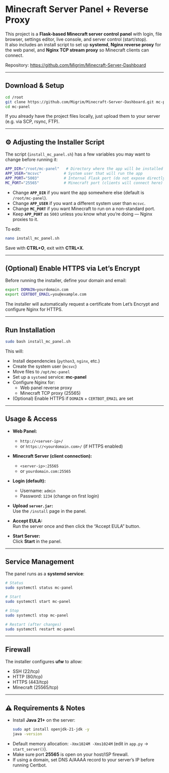 # Minecraft Server Panel + Reverse Proxy

This project is a **Flask-based Minecraft server control panel** with login, file browser, settings editor, live console, and server control (start/stop).  
It also includes an install script to set up **systemd**, **Nginx reverse proxy** for the web panel, and **Nginx TCP stream proxy** so Minecraft clients can connect.

Repository: https://github.com/Migrim/Minecraft-Server-Dashboard

---

## Download & Setup

```bash
cd /root
git clone https://github.com/Migrim/Minecraft-Server-Dashboard.git mc-panel
cd mc-panel
```

If you already have the project files locally, just upload them to your server (e.g. via SCP, rsync, FTP).

---

## ⚙️ Adjusting the Installer Script

The script (`install_mc_panel.sh`) has a few variables you may want to change before running it:

```bash
APP_DIR="/root/mc-panel"   # Directory where the app will be installed
APP_USER="mcsvc"          # System user that will run the app
APP_PORT="5003"           # Internal Flask port (do not expose directly)
MC_PORT="25565"           # Minecraft port (clients will connect here)
```

- Change **`APP_DIR`** if you want the app somewhere else (default is `/root/mc-panel`).  
- Change **`APP_USER`** if you want a different system user than `mcsvc`.  
- Change **`MC_PORT`** if you want Minecraft to run on a non-standard port.  
- Keep **`APP_PORT`** as `5003` unless you know what you’re doing — Nginx proxies to it.  

To edit:

```bash
nano install_mc_panel.sh
```

Save with **CTRL+O**, exit with **CTRL+X**.

---

## (Optional) Enable HTTPS via Let’s Encrypt

Before running the installer, define your domain and email:

```bash
export DOMAIN=yourdomain.com
export CERTBOT_EMAIL=you@example.com
```

The installer will automatically request a certificate from Let’s Encrypt and configure Nginx for HTTPS.

---

##  Run Installation

```bash
sudo bash install_mc_panel.sh
```

This will:

- Install dependencies (`python3`, `nginx`, etc.)
- Create the system user (`mcsvc`)
- Move files to `/opt/mc-panel`
- Set up a `systemd` service: **mc-panel**
- Configure Nginx for:
  - Web panel reverse proxy
  - Minecraft TCP proxy (25565)
- (Optional) Enable HTTPS if `DOMAIN` + `CERTBOT_EMAIL` are set

---

## Usage & Access

- **Web Panel:**  
  - `http://<server-ip>/`  
  - or `https://<yourdomain.com>/` (if HTTPS enabled)

- **Minecraft Server (client connection):**  
  - `<server-ip>:25565`  
  - or `yourdomain.com:25565`

- **Login (default):**  
  - Username: `admin`  
  - Password: `1234` (change on first login)

- **Upload `server.jar`:**  
  Use the `/install` page in the panel.

- **Accept EULA:**  
  Run the server once and then click the “Accept EULA” button.

- **Start Server:**  
  Click **Start** in the panel.

---

## Service Management

The panel runs as a **systemd service**:

```bash
# Status
sudo systemctl status mc-panel

# Start
sudo systemctl start mc-panel

# Stop
sudo systemctl stop mc-panel

# Restart (after changes)
sudo systemctl restart mc-panel
```

---

## Firewall

The installer configures **ufw** to allow:

- SSH (22/tcp)  
- HTTP (80/tcp)  
- HTTPS (443/tcp)  
- Minecraft (25565/tcp)  

---

## ⚠️ Requirements & Notes

- Install **Java 21+** on the server:  
  ```bash
  sudo apt install openjdk-21-jdk -y
  java -version
  ```
- Default memory allocation: `-Xmx1024M -Xms1024M` (edit in `app.py` → `start_server()`).  
- Make sure port **25565** is open on your host/ISP firewall.  
- If using a domain, set DNS A/AAAA record to your server’s IP before running Certbot.
